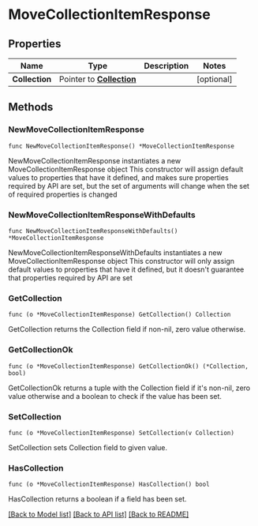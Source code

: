 # MoveCollectionItemResponse

## Properties

Name | Type | Description | Notes
------------ | ------------- | ------------- | -------------
**Collection** | Pointer to [**Collection**](Collection.md) |  | [optional] 

## Methods

### NewMoveCollectionItemResponse

`func NewMoveCollectionItemResponse() *MoveCollectionItemResponse`

NewMoveCollectionItemResponse instantiates a new MoveCollectionItemResponse object
This constructor will assign default values to properties that have it defined,
and makes sure properties required by API are set, but the set of arguments
will change when the set of required properties is changed

### NewMoveCollectionItemResponseWithDefaults

`func NewMoveCollectionItemResponseWithDefaults() *MoveCollectionItemResponse`

NewMoveCollectionItemResponseWithDefaults instantiates a new MoveCollectionItemResponse object
This constructor will only assign default values to properties that have it defined,
but it doesn't guarantee that properties required by API are set

### GetCollection

`func (o *MoveCollectionItemResponse) GetCollection() Collection`

GetCollection returns the Collection field if non-nil, zero value otherwise.

### GetCollectionOk

`func (o *MoveCollectionItemResponse) GetCollectionOk() (*Collection, bool)`

GetCollectionOk returns a tuple with the Collection field if it's non-nil, zero value otherwise
and a boolean to check if the value has been set.

### SetCollection

`func (o *MoveCollectionItemResponse) SetCollection(v Collection)`

SetCollection sets Collection field to given value.

### HasCollection

`func (o *MoveCollectionItemResponse) HasCollection() bool`

HasCollection returns a boolean if a field has been set.


[[Back to Model list]](../README.md#documentation-for-models) [[Back to API list]](../README.md#documentation-for-api-endpoints) [[Back to README]](../README.md)


